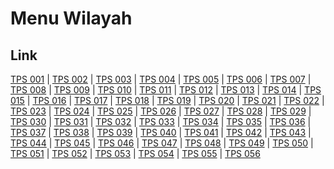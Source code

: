 # Menu Wilayah

## Link

[TPS 001](https://github.com/gigit-pemilu/pemilu-2024-94-papua-tengah/tree/main/pilpres/hitung-suara/sub/94-papua-tengah/sub/04-mimika/sub/01-mimika-baru/sub/1002-kwamki/sub/001-tps)
 | 
[TPS 002](https://github.com/gigit-pemilu/pemilu-2024-94-papua-tengah/tree/main/pilpres/hitung-suara/sub/94-papua-tengah/sub/04-mimika/sub/01-mimika-baru/sub/1002-kwamki/sub/002-tps)
 | 
[TPS 003](https://github.com/gigit-pemilu/pemilu-2024-94-papua-tengah/tree/main/pilpres/hitung-suara/sub/94-papua-tengah/sub/04-mimika/sub/01-mimika-baru/sub/1002-kwamki/sub/003-tps)
 | 
[TPS 004](https://github.com/gigit-pemilu/pemilu-2024-94-papua-tengah/tree/main/pilpres/hitung-suara/sub/94-papua-tengah/sub/04-mimika/sub/01-mimika-baru/sub/1002-kwamki/sub/004-tps)
 | 
[TPS 005](https://github.com/gigit-pemilu/pemilu-2024-94-papua-tengah/tree/main/pilpres/hitung-suara/sub/94-papua-tengah/sub/04-mimika/sub/01-mimika-baru/sub/1002-kwamki/sub/005-tps)
 | 
[TPS 006](https://github.com/gigit-pemilu/pemilu-2024-94-papua-tengah/tree/main/pilpres/hitung-suara/sub/94-papua-tengah/sub/04-mimika/sub/01-mimika-baru/sub/1002-kwamki/sub/006-tps)
 | 
[TPS 007](https://github.com/gigit-pemilu/pemilu-2024-94-papua-tengah/tree/main/pilpres/hitung-suara/sub/94-papua-tengah/sub/04-mimika/sub/01-mimika-baru/sub/1002-kwamki/sub/007-tps)
 | 
[TPS 008](https://github.com/gigit-pemilu/pemilu-2024-94-papua-tengah/tree/main/pilpres/hitung-suara/sub/94-papua-tengah/sub/04-mimika/sub/01-mimika-baru/sub/1002-kwamki/sub/008-tps)
 | 
[TPS 009](https://github.com/gigit-pemilu/pemilu-2024-94-papua-tengah/tree/main/pilpres/hitung-suara/sub/94-papua-tengah/sub/04-mimika/sub/01-mimika-baru/sub/1002-kwamki/sub/009-tps)
 | 
[TPS 010](https://github.com/gigit-pemilu/pemilu-2024-94-papua-tengah/tree/main/pilpres/hitung-suara/sub/94-papua-tengah/sub/04-mimika/sub/01-mimika-baru/sub/1002-kwamki/sub/010-tps)
 | 
[TPS 011](https://github.com/gigit-pemilu/pemilu-2024-94-papua-tengah/tree/main/pilpres/hitung-suara/sub/94-papua-tengah/sub/04-mimika/sub/01-mimika-baru/sub/1002-kwamki/sub/011-tps)
 | 
[TPS 012](https://github.com/gigit-pemilu/pemilu-2024-94-papua-tengah/tree/main/pilpres/hitung-suara/sub/94-papua-tengah/sub/04-mimika/sub/01-mimika-baru/sub/1002-kwamki/sub/012-tps)
 | 
[TPS 013](https://github.com/gigit-pemilu/pemilu-2024-94-papua-tengah/tree/main/pilpres/hitung-suara/sub/94-papua-tengah/sub/04-mimika/sub/01-mimika-baru/sub/1002-kwamki/sub/013-tps)
 | 
[TPS 014](https://github.com/gigit-pemilu/pemilu-2024-94-papua-tengah/tree/main/pilpres/hitung-suara/sub/94-papua-tengah/sub/04-mimika/sub/01-mimika-baru/sub/1002-kwamki/sub/014-tps)
 | 
[TPS 015](https://github.com/gigit-pemilu/pemilu-2024-94-papua-tengah/tree/main/pilpres/hitung-suara/sub/94-papua-tengah/sub/04-mimika/sub/01-mimika-baru/sub/1002-kwamki/sub/015-tps)
 | 
[TPS 016](https://github.com/gigit-pemilu/pemilu-2024-94-papua-tengah/tree/main/pilpres/hitung-suara/sub/94-papua-tengah/sub/04-mimika/sub/01-mimika-baru/sub/1002-kwamki/sub/016-tps)
 | 
[TPS 017](https://github.com/gigit-pemilu/pemilu-2024-94-papua-tengah/tree/main/pilpres/hitung-suara/sub/94-papua-tengah/sub/04-mimika/sub/01-mimika-baru/sub/1002-kwamki/sub/017-tps)
 | 
[TPS 018](https://github.com/gigit-pemilu/pemilu-2024-94-papua-tengah/tree/main/pilpres/hitung-suara/sub/94-papua-tengah/sub/04-mimika/sub/01-mimika-baru/sub/1002-kwamki/sub/018-tps)
 | 
[TPS 019](https://github.com/gigit-pemilu/pemilu-2024-94-papua-tengah/tree/main/pilpres/hitung-suara/sub/94-papua-tengah/sub/04-mimika/sub/01-mimika-baru/sub/1002-kwamki/sub/019-tps)
 | 
[TPS 020](https://github.com/gigit-pemilu/pemilu-2024-94-papua-tengah/tree/main/pilpres/hitung-suara/sub/94-papua-tengah/sub/04-mimika/sub/01-mimika-baru/sub/1002-kwamki/sub/020-tps)
 | 
[TPS 021](https://github.com/gigit-pemilu/pemilu-2024-94-papua-tengah/tree/main/pilpres/hitung-suara/sub/94-papua-tengah/sub/04-mimika/sub/01-mimika-baru/sub/1002-kwamki/sub/021-tps)
 | 
[TPS 022](https://github.com/gigit-pemilu/pemilu-2024-94-papua-tengah/tree/main/pilpres/hitung-suara/sub/94-papua-tengah/sub/04-mimika/sub/01-mimika-baru/sub/1002-kwamki/sub/022-tps)
 | 
[TPS 023](https://github.com/gigit-pemilu/pemilu-2024-94-papua-tengah/tree/main/pilpres/hitung-suara/sub/94-papua-tengah/sub/04-mimika/sub/01-mimika-baru/sub/1002-kwamki/sub/023-tps)
 | 
[TPS 024](https://github.com/gigit-pemilu/pemilu-2024-94-papua-tengah/tree/main/pilpres/hitung-suara/sub/94-papua-tengah/sub/04-mimika/sub/01-mimika-baru/sub/1002-kwamki/sub/024-tps)
 | 
[TPS 025](https://github.com/gigit-pemilu/pemilu-2024-94-papua-tengah/tree/main/pilpres/hitung-suara/sub/94-papua-tengah/sub/04-mimika/sub/01-mimika-baru/sub/1002-kwamki/sub/025-tps)
 | 
[TPS 026](https://github.com/gigit-pemilu/pemilu-2024-94-papua-tengah/tree/main/pilpres/hitung-suara/sub/94-papua-tengah/sub/04-mimika/sub/01-mimika-baru/sub/1002-kwamki/sub/026-tps)
 | 
[TPS 027](https://github.com/gigit-pemilu/pemilu-2024-94-papua-tengah/tree/main/pilpres/hitung-suara/sub/94-papua-tengah/sub/04-mimika/sub/01-mimika-baru/sub/1002-kwamki/sub/027-tps)
 | 
[TPS 028](https://github.com/gigit-pemilu/pemilu-2024-94-papua-tengah/tree/main/pilpres/hitung-suara/sub/94-papua-tengah/sub/04-mimika/sub/01-mimika-baru/sub/1002-kwamki/sub/028-tps)
 | 
[TPS 029](https://github.com/gigit-pemilu/pemilu-2024-94-papua-tengah/tree/main/pilpres/hitung-suara/sub/94-papua-tengah/sub/04-mimika/sub/01-mimika-baru/sub/1002-kwamki/sub/029-tps)
 | 
[TPS 030](https://github.com/gigit-pemilu/pemilu-2024-94-papua-tengah/tree/main/pilpres/hitung-suara/sub/94-papua-tengah/sub/04-mimika/sub/01-mimika-baru/sub/1002-kwamki/sub/030-tps)
 | 
[TPS 031](https://github.com/gigit-pemilu/pemilu-2024-94-papua-tengah/tree/main/pilpres/hitung-suara/sub/94-papua-tengah/sub/04-mimika/sub/01-mimika-baru/sub/1002-kwamki/sub/031-tps)
 | 
[TPS 032](https://github.com/gigit-pemilu/pemilu-2024-94-papua-tengah/tree/main/pilpres/hitung-suara/sub/94-papua-tengah/sub/04-mimika/sub/01-mimika-baru/sub/1002-kwamki/sub/032-tps)
 | 
[TPS 033](https://github.com/gigit-pemilu/pemilu-2024-94-papua-tengah/tree/main/pilpres/hitung-suara/sub/94-papua-tengah/sub/04-mimika/sub/01-mimika-baru/sub/1002-kwamki/sub/033-tps)
 | 
[TPS 034](https://github.com/gigit-pemilu/pemilu-2024-94-papua-tengah/tree/main/pilpres/hitung-suara/sub/94-papua-tengah/sub/04-mimika/sub/01-mimika-baru/sub/1002-kwamki/sub/034-tps)
 | 
[TPS 035](https://github.com/gigit-pemilu/pemilu-2024-94-papua-tengah/tree/main/pilpres/hitung-suara/sub/94-papua-tengah/sub/04-mimika/sub/01-mimika-baru/sub/1002-kwamki/sub/035-tps)
 | 
[TPS 036](https://github.com/gigit-pemilu/pemilu-2024-94-papua-tengah/tree/main/pilpres/hitung-suara/sub/94-papua-tengah/sub/04-mimika/sub/01-mimika-baru/sub/1002-kwamki/sub/036-tps)
 | 
[TPS 037](https://github.com/gigit-pemilu/pemilu-2024-94-papua-tengah/tree/main/pilpres/hitung-suara/sub/94-papua-tengah/sub/04-mimika/sub/01-mimika-baru/sub/1002-kwamki/sub/037-tps)
 | 
[TPS 038](https://github.com/gigit-pemilu/pemilu-2024-94-papua-tengah/tree/main/pilpres/hitung-suara/sub/94-papua-tengah/sub/04-mimika/sub/01-mimika-baru/sub/1002-kwamki/sub/038-tps)
 | 
[TPS 039](https://github.com/gigit-pemilu/pemilu-2024-94-papua-tengah/tree/main/pilpres/hitung-suara/sub/94-papua-tengah/sub/04-mimika/sub/01-mimika-baru/sub/1002-kwamki/sub/039-tps)
 | 
[TPS 040](https://github.com/gigit-pemilu/pemilu-2024-94-papua-tengah/tree/main/pilpres/hitung-suara/sub/94-papua-tengah/sub/04-mimika/sub/01-mimika-baru/sub/1002-kwamki/sub/040-tps)
 | 
[TPS 041](https://github.com/gigit-pemilu/pemilu-2024-94-papua-tengah/tree/main/pilpres/hitung-suara/sub/94-papua-tengah/sub/04-mimika/sub/01-mimika-baru/sub/1002-kwamki/sub/041-tps)
 | 
[TPS 042](https://github.com/gigit-pemilu/pemilu-2024-94-papua-tengah/tree/main/pilpres/hitung-suara/sub/94-papua-tengah/sub/04-mimika/sub/01-mimika-baru/sub/1002-kwamki/sub/042-tps)
 | 
[TPS 043](https://github.com/gigit-pemilu/pemilu-2024-94-papua-tengah/tree/main/pilpres/hitung-suara/sub/94-papua-tengah/sub/04-mimika/sub/01-mimika-baru/sub/1002-kwamki/sub/043-tps)
 | 
[TPS 044](https://github.com/gigit-pemilu/pemilu-2024-94-papua-tengah/tree/main/pilpres/hitung-suara/sub/94-papua-tengah/sub/04-mimika/sub/01-mimika-baru/sub/1002-kwamki/sub/044-tps)
 | 
[TPS 045](https://github.com/gigit-pemilu/pemilu-2024-94-papua-tengah/tree/main/pilpres/hitung-suara/sub/94-papua-tengah/sub/04-mimika/sub/01-mimika-baru/sub/1002-kwamki/sub/045-tps)
 | 
[TPS 046](https://github.com/gigit-pemilu/pemilu-2024-94-papua-tengah/tree/main/pilpres/hitung-suara/sub/94-papua-tengah/sub/04-mimika/sub/01-mimika-baru/sub/1002-kwamki/sub/046-tps)
 | 
[TPS 047](https://github.com/gigit-pemilu/pemilu-2024-94-papua-tengah/tree/main/pilpres/hitung-suara/sub/94-papua-tengah/sub/04-mimika/sub/01-mimika-baru/sub/1002-kwamki/sub/047-tps)
 | 
[TPS 048](https://github.com/gigit-pemilu/pemilu-2024-94-papua-tengah/tree/main/pilpres/hitung-suara/sub/94-papua-tengah/sub/04-mimika/sub/01-mimika-baru/sub/1002-kwamki/sub/048-tps)
 | 
[TPS 049](https://github.com/gigit-pemilu/pemilu-2024-94-papua-tengah/tree/main/pilpres/hitung-suara/sub/94-papua-tengah/sub/04-mimika/sub/01-mimika-baru/sub/1002-kwamki/sub/049-tps)
 | 
[TPS 050](https://github.com/gigit-pemilu/pemilu-2024-94-papua-tengah/tree/main/pilpres/hitung-suara/sub/94-papua-tengah/sub/04-mimika/sub/01-mimika-baru/sub/1002-kwamki/sub/050-tps)
 | 
[TPS 051](https://github.com/gigit-pemilu/pemilu-2024-94-papua-tengah/tree/main/pilpres/hitung-suara/sub/94-papua-tengah/sub/04-mimika/sub/01-mimika-baru/sub/1002-kwamki/sub/051-tps)
 | 
[TPS 052](https://github.com/gigit-pemilu/pemilu-2024-94-papua-tengah/tree/main/pilpres/hitung-suara/sub/94-papua-tengah/sub/04-mimika/sub/01-mimika-baru/sub/1002-kwamki/sub/052-tps)
 | 
[TPS 053](https://github.com/gigit-pemilu/pemilu-2024-94-papua-tengah/tree/main/pilpres/hitung-suara/sub/94-papua-tengah/sub/04-mimika/sub/01-mimika-baru/sub/1002-kwamki/sub/053-tps)
 | 
[TPS 054](https://github.com/gigit-pemilu/pemilu-2024-94-papua-tengah/tree/main/pilpres/hitung-suara/sub/94-papua-tengah/sub/04-mimika/sub/01-mimika-baru/sub/1002-kwamki/sub/054-tps)
 | 
[TPS 055](https://github.com/gigit-pemilu/pemilu-2024-94-papua-tengah/tree/main/pilpres/hitung-suara/sub/94-papua-tengah/sub/04-mimika/sub/01-mimika-baru/sub/1002-kwamki/sub/055-tps)
 | 
[TPS 056](https://github.com/gigit-pemilu/pemilu-2024-94-papua-tengah/tree/main/pilpres/hitung-suara/sub/94-papua-tengah/sub/04-mimika/sub/01-mimika-baru/sub/1002-kwamki/sub/056-tps)

